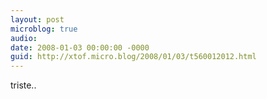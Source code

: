 ```yaml
---
layout: post
microblog: true
audio: 
date: 2008-01-03 00:00:00 -0000
guid: http://xtof.micro.blog/2008/01/03/t560012012.html
---
```

triste..
